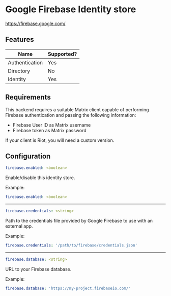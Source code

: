 # Google Firebase Identity store
https://firebase.google.com/

## Features
|      Name      | Supported? |
|----------------|------------|
| Authentication | Yes        |
| Directory      | No         |
| Identity       | Yes        |

## Requirements
This backend requires a suitable Matrix client capable of performing Firebase authentication and passing the following
information:
- Firebase User ID as Matrix username
- Firebase token as Matrix password

If your client is Riot, you will need a custom version.

## Configuration
```yaml
firebase.enabled: <boolean>
```
Enable/disable this identity store.

Example:
```yaml
firebase.enabled: <boolean>
```

---

```yaml
firebase.credentials: <string>
```
Path to the credentials file provided by Google Firebase to use with an external app.

Example:
```yaml
firebase.credentials: '/path/to/firebase/credentials.json'
```

---

```yaml
firebase.database: <string>
```
URL to your Firebase database.

Example:
```yaml
firebase.database: 'https://my-project.firebaseio.com/'
```
